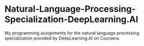 # Natural-Language-Processing-Specialization-DeepLearning.AI
My programming assignments for the natural language processing specialization provided by DeepLearning.AI on Coursera.
